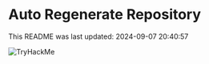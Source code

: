 # Auto Regenerate Repository

This README was last updated: 2024-09-07 20:40:57

 ![TryHackMe](https://tryhackme.com/badge/533634)